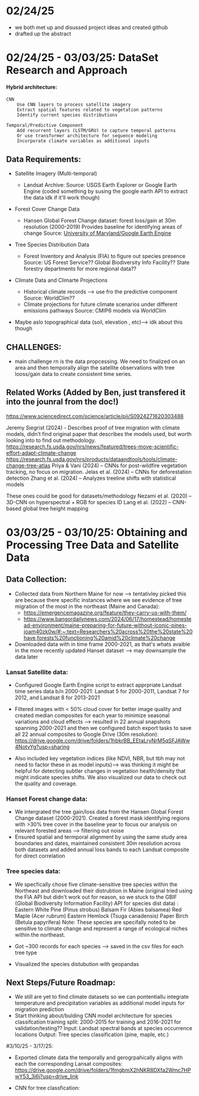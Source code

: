 # 02/24/25
- we both met up and disussed project ideas and created github 
- drafted up the abstract 



# 02/24/25 - 03/03/25: DataSet Research and Approach


#### Hybrid architecture:

    CNN
        Use CNN layers to process satellite imagery
        Extract spatial features related to vegetation patterns
        Identify current species distributions

    Temporal/Predictive Component
        Add recurrent layers (LSTM/GRU) to capture temporal patterns
        Or use transformer architecture for sequence modeling
        Incorporate climate variables as additional inputs


## Data Requirements:
* Satellite Imagery (Multi-temporal)
    * Landsat Archive: 
        Source: USGS Earth Explorer or Google Earth Engine (coded something by susing the google earth API to extract the data idk if it'll work though)

*  Forest Cover Change Data
    * Hansen Global Forest Change dataset: forest loss/gain at 30m resolution (2000-2019)
        Provides baseline for identifying areas of change
        Source: [University of Maryland/Google Earth Engine](https://earthenginepartners.appspot.com/science-2013-global-forest/download_v1.2.html)

* Tree Species Distribution Data
    *  Forest Inventory and Analysis (FIA) to figure out species presence
        Source: US Forest Service?? Global Biodiversity Info Facility?? State forestry departments for more regional data??

* Climate Data and Climarte Projections 
    * Historical climate records --> use fro the predictive component
        Source: WorldClim??
    * Climate projections for future climate scenarios under different emissions pathways
        Source: CMIP6 models via WorldClim

* Maybe aslo topographical data (soil, elevation , etc)--> idk about this though

## CHALLENGES: 
* main challenge rn is the data propcessing. We need to finalized on an area and then temporally align the satellite observations with tree looss/gain data to create consistent time series. 

## Related Works (Added by Ben, just transfered it into the jounral from the doc!)

https://www.sciencedirect.com/science/article/pii/S0924271620303488

Jeremy Siegrist (2024) - Describes proof of tree migration with climate models, didn’t find original paper that describes the models used, but worth looking into to find out methodology.
https://research.fs.usda.gov/nrs/news/featured/trees-move-scientific-effort-adapt-climate-change
https://research.fs.usda.gov/nrs/products/dataandtools/tools/climate-change-tree-atlas
Priya & Vani (2024) – CNNs for post-wildfire vegetation tracking, no focus on migration.
Jelas et al. (2024) – CNNs for deforestation detection
Zhang et al. (2024) – Analyzes treeline shifts with statistical models

These ones could be good for datasets/methodology
Nezami et al. (2020) – 3D-CNN on hyperspectral + RGB for species ID
Lang et al. (2022) – CNN-based global tree height mapping


# 03/03/25 - 03/10/25: Obtaining and Processing Tree Data and Satellite Data

## Data Collection: 
- Collected data from Northern Maine for now --> tentativley picked this are because there specific instances where we see evidence of tree migration of the most in the northeast (Maine and Canada):
    * https://emergencemagazine.org/feature/they-carry-us-with-them/
    * https://www.bangordailynews.com/2024/06/17/homestead/homestead-environment/maine-preparing-for-future-without-iconic-pines-joam40zk0w/#:~:text=Researchers%20across%20the%20state%20have,forests%20functioning%20amid%20climate%20change
- Downloaded data with in time frame 2000-2021, as that's whats avaible in the more recently updated Hanset dataset --> may downsample the data later
    

### Lansat Satellite data:
* Configured Google Earth Engine script to extract apprpriate Landsat time series data b/n 2000-2021: Landsat 5 for 2000-2011, Landsat 7 for 2012, and Landsat 8 for 2013-2021
* Filtered images with < 50% cloud cover for better image quality and created median composites for each year to minimize seasonal variations and cloud effects --> resulted in 22 annual snapshots spanning 2000-2021 and then we configured batch export tasks to save all 22 annual composites to Google Drive (30m resolution): https://drive.google.com/drive/folders/1hbkrBB_EEtaLryNrM5qSFJAWw4NotvYg?usp=sharing

* Also included key vegetation indices (like NDVI, NBR, but tbh may not need to factor these in as model inputs)--> was thinking it might be helpful for detecting subtler changes in vegetation health/density that might indicate species shifts. We also visualized our data to check out the quality and coverage.

### Hanset Forest change data:
* We intergrated the tree gain/loss data from the Hansen Global Forest Change dataset (2000-2021). Created a forest mask identifying regions with >30% tree cover in the baseline year to focus our analysis on relevant forested areas --> filtering out noise 
* Ensured spatial and termporal alignment by using the same study area boundaries and dates, maintained consistent 30m resolution across both datasets and added annual loss bands to each Landsat composite for direct correlation


### Tree species data:
* We specfically chose five climate-sensitive tree species within the Northeast and downloaded their distrubtion in Maine (original tried using the FIA API but didn't work out for reason, so we stuck to the GBIF (Global Biodiversity Information Facility) API for species dist data) :
        Eastern White Pine (Pinus strobus)
        Balsam Fir (Abies balsamea)
        Red Maple (Acer rubrum)
        Eastern Hemlock (Tsuga canadensis)
        Paper Birch (Betula papyrifera)
    Note: These species are specifally noted to be sensitive to climate change and represent a range of ecological niches within the northeast. 

* Got ~300 records for each species --> saved in the csv files for each tree type
* Visualized the species distubution with geopandas 


## Next Steps/Future Roadmap:
* We still are yet to find climate datasets so we can pontentiallu integrate temperature and precipitation variables as additional model inputs for migration prediction
* Start thinking about/bulding CNN model architecture for species classifcation
        training split: 2000-2015 for training and 2016-2021 for validation/testing??
        Input: Landsat spectral bands at species occurrence locations
        Output: Tree species classification (pine, maple, etc.)




#3/10/25 - 3/17/25:
* Exported climate data the temporally and gerogrpahically aligns with each the corresponding Lansat composites: 
    https://drive.google.com/drive/folders/1fmgbmX2hNKR8DXfa2Wmc7HPwY53_3i6j?usp=drive_link

* CNN for tree classfication: 